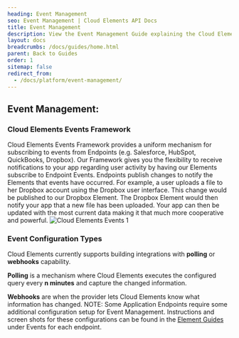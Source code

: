 ```yaml
---
heading: Event Management
seo: Event Management | Cloud Elements API Docs
title: Event Management
description: View the Event Management Guide explaining the Cloud Elements Events Framework.
layout: docs
breadcrumbs: /docs/guides/home.html
parent: Back to Guides
order: 1
sitemap: false
redirect_from:
  - /docs/platform/event-management/
---
```


## Event Management:
### Cloud Elements Events Framework

Cloud Elements Events Framework provides a uniform mechanism for
subscribing to events from Endpoints (e.g. Salesforce, HubSpot,
QuickBooks, Dropbox). Our Framework gives you the flexibility to receive
notifications to your app regarding user activity by having our Elements
subscribe to Endpoint Events. Endpoints publish changes to notify the
Elements that events have occurred. For example, a user uploads a file
to her Dropbox account using the Dropbox user interface. This change
would be published to our Dropbox Element. The Dropbox Element would
then notify your app that a new file has been uploaded. Your app can
then be updated with the most current data making it that much more
cooperative and powerful.
![Cloud Elements Events 1](http://cloud-elements.com/wp-content/uploads/2015/01/DocumentManagementWorkflow1.png)

### **Event Configuration Types**

Cloud Elements currently supports building integrations with __polling__ or __webhooks__ capability.

__Polling__ is a mechanism where Cloud Elements executes the configured query every __n minutes__ and capture the changed information.

__Webhooks__ are when the provider lets Cloud Elements know what information has changed.
NOTE: Some Application Endpoints require some additional configuration setup for Event Management. Instructions and screen shots for these configurations can be found in the [Element Guides](/docs/elements.html) under Events for each endpoint.
